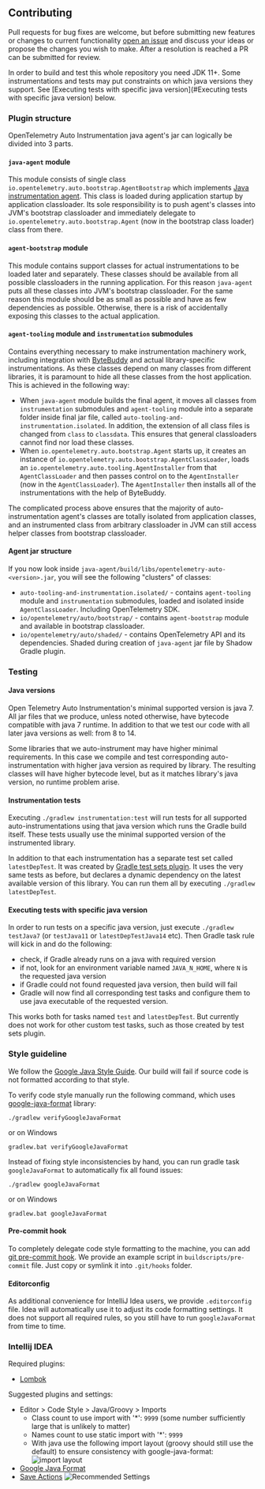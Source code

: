## Contributing

Pull requests for bug fixes are welcome, but before submitting new features or changes to current functionality [open an issue](https://github.com/open-telemetry/opentelemetry-auto-instr-java/issues/new)
and discuss your ideas or propose the changes you wish to make. After a resolution is reached a PR can be submitted for review.

In order to build and test this whole repository you need JDK 11+.
Some instrumentations and tests may put constraints on which java versions they support.
See [Executing tests with specific java version](#Executing tests with specific java version) below.

### Plugin structure
OpenTelemetry Auto Instrumentation java agent's jar can logically be divided into 3 parts.

#### `java-agent` module
This module consists of single class `io.opentelemetry.auto.bootstrap.AgentBootstrap` 
which implements [Java instrumentation agent](https://docs.oracle.com/javase/7/docs/api/java/lang/instrument/package-summary.html).
This class is loaded during application startup by application classloader. 
Its sole responsibility is to push agent's classes into JVM's bootstrap classloader 
and immediately delegate to `io.opentelemetry.auto.bootstrap.Agent` (now in the bootstrap class loader) class from there.

#### `agent-bootstrap` module
This module contains support classes for actual instrumentations to be loaded later and separately. 
These classes should be available from all possible classloaders in the running application. 
For this reason `java-agent` puts all these classes into JVM's bootstrap classloader.
For the same reason this module should be as small as possible and have as few dependencies as possible. 
Otherwise, there is a risk of accidentally exposing this classes to the actual application.

#### `agent-tooling` module and `instrumentation` submodules
Contains everything necessary to make instrumentation machinery work, 
including integration with [ByteBuddy](https://bytebuddy.net/) and actual library-specific instrumentations. 
As these classes depend on many classes from different libraries, 
it is paramount to hide all these classes from the host application. 
This is achieved in the following way:
* When `java-agent` module builds the final agent, it moves all classes from `instrumentation` submodules 
and `agent-tooling` module into a separate folder inside final jar file, called `auto-tooling-and-instrumentation.isolated`. 
In addition, the extension of all class files is changed from `class` to `classdata`. 
This ensures that general classloaders cannot find nor load these classes.
* When `io.opentelemetry.auto.bootstrap.Agent` starts up, 
it creates an instance of `io.opentelemetry.auto.bootstrap.AgentClassLoader`, 
loads an `io.opentelemetry.auto.tooling.AgentInstaller` from that `AgentClassLoader` 
and then passes control on to the `AgentInstaller` (now in the `AgentClassLoader`). The `AgentInstaller` then installs all of the instrumentations with the help of ByteBuddy.

The complicated process above ensures that the majority of auto-instrumentation agent's classes
are totally isolated from application classes, 
and an instrumented class from arbitrary classloader in JVM can still access helper classes from bootstrap classloader.

#### Agent jar structure
If you now look inside `java-agent/build/libs/opentelemetry-auto-<version>.jar`, 
you will see the following "clusters" of classes:
* `auto-tooling-and-instrumentation.isolated/` - contains `agent-tooling` module and 
`instrumentation` submodules, loaded and isolated inside `AgentClassLoader`. 
Including OpenTelemetry SDK.
* `io/opentelemetry/auto/bootstrap/` - contains `agent-bootstrap` module and available in
bootstrap classloader.
* `io/opentelemetry/auto/shaded/` - contains OpenTelemetry API and its dependencies. 
Shaded during creation of `java-agent` jar file by Shadow Gradle plugin.

### Testing
#### Java versions
Open Telemetry Auto Instrumentation's minimal supported version is java 7.
All jar files that we produce, unless noted otherwise, have bytecode compatible with java 7 runtime. 
In addition to that we test our code with all later java versions as well: from 8 to 14.

Some libraries that we auto-instrument may have higher minimal requirements.
In this case we compile and test corresponding auto-instrumentation with higher java version as required by library.
The resulting classes will have higher bytecode level, 
but as it matches library's java version, no runtime problem arise.

#### Instrumentation tests
Executing `./gradlew instrumentation:test` will run tests for all supported auto-instrumentations 
using that java version which runs the Gradle build itself. 
These tests usually use the minimal supported version of the instrumented library.

In addition to that each instrumentation has a separate test set called `latestDepTest`.
It was created by [Gradle test sets plugin](https://github.com/unbroken-dome/gradle-testsets-plugin).
It uses the very same tests as before, but declares a dynamic dependency on the latest available version of this library.
You can run them all by executing `./gradlew latestDepTest`.

#### Executing tests with specific java version
In order to run tests on a specific java version, just execute `./gradlew testJava7` (or `testJava11` or `latestDepTestJava14` etc).
Then Gradle task rule will kick in and do the following:
* check, if Gradle already runs on a java with required version
* if not, look for an environment variable named `JAVA_N_HOME`, where `N` is the requested java version
* if Gradle could not found requested java version, then build will fail
* Gradle will now find all corresponding test tasks and configure them to use java executable of the requested version.

This works both for tasks named `test` and `latestDepTest`.
But currently does not work for other custom test tasks, such as those created by test sets plugin.

### Style guideline

We follow the [Google Java Style Guide](https://google.github.io/styleguide/javaguide.html). 
Our build will fail if source code is not formatted according to that style.

To verify code style manually run the following command, 
which uses [google-java-format](https://github.com/google/google-java-format) library:

`./gradlew verifyGoogleJavaFormat`

or on Windows

`gradlew.bat verifyGoogleJavaFormat`

Instead of fixing style inconsistencies by hand, you can run gradle task `googleJavaFormat`
to automatically fix all found issues:

`./gradlew googleJavaFormat`

or on Windows

`gradlew.bat googleJavaFormat`

#### Pre-commit hook
To completely delegate code style formatting to the machine, 
you can add [git pre-commit hook](https://git-scm.com/docs/githooks).
We provide an example script in `buildscripts/pre-commit` file.
Just copy or symlink it into `.git/hooks` folder.


#### Editorconfig 
As additional convenience for IntelliJ Idea users, we provide `.editorconfig` file.
Idea will automatically use it to adjust its code formatting settings.
It does not support all required rules, so you still have to run `googleJavaFormat` from time to time.

### Intellij IDEA

Required plugins:
* [Lombok](https://plugins.jetbrains.com/plugin/6317-lombok-plugin)

Suggested plugins and settings:

* Editor > Code Style > Java/Groovy > Imports
  * Class count to use import with '*': `9999` (some number sufficiently large that is unlikely to matter)
  * Names count to use static import with '*': `9999`
  * With java use the following import layout (groovy should still use the default) to ensure consistency with google-java-format:
    ![import layout](https://user-images.githubusercontent.com/734411/43430811-28442636-94ae-11e8-86f1-f270ddcba023.png)
* [Google Java Format](https://plugins.jetbrains.com/plugin/8527-google-java-format)
* [Save Actions](https://plugins.jetbrains.com/plugin/7642-save-actions)
  ![Recommended Settings](https://user-images.githubusercontent.com/734411/43430944-db84bf8a-94ae-11e8-8cec-0daa064937c4.png)
